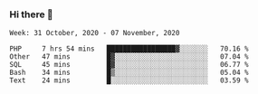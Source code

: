 ### Hi there 👋

<!--START_SECTION:waka-->
```text
Week: 31 October, 2020 - 07 November, 2020

PHP     7 hrs 54 mins   █████████████████▓░░░░░░░   70.16 % 
Other   47 mins         █▓░░░░░░░░░░░░░░░░░░░░░░░   07.04 % 
SQL     45 mins         █▓░░░░░░░░░░░░░░░░░░░░░░░   06.77 % 
Bash    34 mins         █▒░░░░░░░░░░░░░░░░░░░░░░░   05.04 % 
Text    24 mins         █░░░░░░░░░░░░░░░░░░░░░░░░   03.59 % 
```
<!--END_SECTION:waka-->

<!--
**ccaglayan/ccaglayan** is a ✨ _special_ ✨ repository because its `README.md` (this file) appears on your GitHub profile.

Here are some ideas to get you started:

- 🔭 I’m currently working on ...
- 🌱 I’m currently learning ...
- 👯 I’m looking to collaborate on ...
- 🤔 I’m looking for help with ...
- 💬 Ask me about ...
- 📫 How to reach me: ...
- 😄 Pronouns: ...
- ⚡ Fun fact: ...
-->
